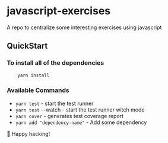 # javascript-exercises
A repo to centralize some interesting exercises using javascript


## QuickStart

### To install all of the dependencies

```bash
    yarn install
```

### Available Commands
* `yarn test` - start the test runner
* `yarn test` --watch - start the test runner witch mode
* `yarn cover` - generates test coverage report
* `yarn add "dependency-name"` - Add some dependency


:tada: Happy hacking!
